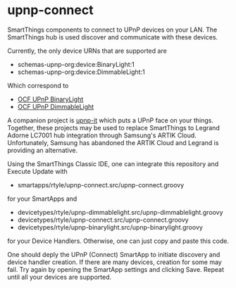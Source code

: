 # upnp-connect
SmartThings components to connect to UPnP devices on your LAN.
The SmartThings hub is used discover and communicate with these devices.

Currently, the only device URNs that are supported are

* schemas-upnp-org:device:BinaryLight:1
* schemas-upnp-org:device:DimmableLight:1

Which correspond to
* [OCF UPnP BinaryLight](http://upnp.org/specs/ha/UPnP-ha-BinaryLight-v1-Device.pdf)
* [OCF UPnP DimmableLight](http://upnp.org/specs/ha/UPnP-ha-DimmableLight-v1-Device.pdf)

A companion project is [upnp-it](https://www.github.com/rtyle/upnp-it) which puts a UPnP face on your things. Together, these projects may be used to replace SmartThings to Legrand Adorne LC7001 hub integration through Samsung's ARTIK Cloud. Unfortunately, Samsung has abandoned the ARTIK Cloud and Legrand is providing an alternative.

Using the SmartThings Classic IDE, one can integrate this repository and Execute Update with

* smartapps/rtyle/upnp-connect.src/upnp-connect.groovy

for your SmartApps and

* devicetypes/rtyle/upnp-dimmablelight.src/upnp-dimmablelight.groovy
* devicetypes/rtyle/upnp-connect.src/upnp-connect.groovy
* devicetypes/rtyle/upnp-binarylight.src/upnp-binarylight.groovy

for your Device Handlers. Otherwise, one can just copy and paste this code.

One should deply the UPnP (Connect) SmartApp to initiate discovery and device handler creation.
If there are many devices, creation for some may fail.
Try again by opening the SmartApp settings and clicking Save.
Repeat until all your devices are supported.
